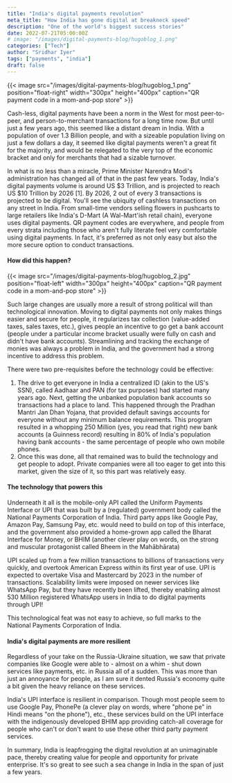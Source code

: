 ```yaml
---
title: "India's digital payments revolution"
meta_title: "How India has gone digital at breakneck speed"
description: "One of the world's biggest success stories"
date: 2022-07-21T05:00:00Z
# image: "/images/digital-payments-blog/hugoblog_1.png"
categories: ["Tech"]
author: "Sridhar Iyer"
tags: ["payments", "india"]
draft: false
---
```


{{< image src="/images/digital-payments-blog/hugoblog_1.png" position="float-right" width="300px" height="400px" caption="QR payment code in a mom-and-pop store" >}}

Cash-less, digital payments have been a norm in the West for most peer-to-peer, and person-to-merchant transactions for a long time now. But until just a few years ago, this seemed like a distant dream in India. With a population of over 1.3 Billion people, and with a sizeable population living on just a few dollars a day, it seemed like digital payments weren't a great fit for the majority, and would be relegated to the very top of the economic bracket and only for merchants that had a sizable turnover.

In what is no less than a miracle, Prime Minister Narendra Modi's administration has changed all of that in the past few years. Today, India's digital payments volume is around US $3 Trillion, and is projected to reach US $10 Trillion by 2026 [1]. By 2026, 2 out of every 3 transactions is projected to be digital. You'll see the ubiquity of cashless transactions on any street in India. From small-time vendors selling flowers in pushcarts to large retailers like India's D-Mart (A Wal-Mart'ish retail chain), everyone uses digital payments. QR payment codes are everywhere, and people from every strata including those who aren't fully literate feel very comfortable using digital payments. In fact, it's preferred as not only easy but also the more secure option to conduct transactions.

#### How did this happen?

{{< image src="/images/digital-payments-blog/hugoblog_2.jpg" position="float-left" width="300px" height="400px" caption="QR payment code in a mom-and-pop store" >}}

Such large changes are usually more a result of strong political will than technological innovation. Moving to digital payments not only makes things easier and secure for people, it regularizes tax collection (value-added taxes, sales taxes, etc.), gives people an incentive to go get a bank account (people under a particular income bracket usually were fully on cash and didn't have bank accounts). Streamlining and tracking the exchange of monies was always a problem in India, and the government had a strong incentive to address this problem.

There were two pre-requisites before the technology could be effective:
1. The drive to get everyone in India a centralized ID (akin to the US's SSN), called Aadhaar and PAN (for tax purposes) had started many years ago.
Next, getting the unbanked population bank accounts so transactions had a place to land. This happened through the Pradhan Mantri Jan Dhan Yojana, that provided default savings accounts for everyone without any minimum balance requirements. This program resulted in a whopping 250 Million (yes, you read that right) new bank accounts (a Guinness record) resulting in 80% of India's population having bank accounts - the same percentage of people who own mobile phones.
1. Once this was done, all that remained was to build the technology and get people to adopt. Private companies were all too eager to get into this market, given the size of it, so this part was relatively easy.

#### The technology that powers this

Underneath it all is the mobile-only API called the Uniform Payments Interface or UPI that was built by a (regulated) government body called the National Payments Corporation of India. Third party apps like Google Pay, Amazon Pay, Samsung Pay, etc. would need to build on top of this interface, and the government also provided a home-grown app called the Bharat Interface for Money, or BHIM (another clever play on words, on the strong and muscular protagonist called Bheem in the Mahābhārata)

UPI scaled up from a few million transactions to billions of transactions very quickly, and overtook American Express within its first year of use. UPI is expected to overtake Visa and Mastercard by 2023 in the number of transactions. Scalability limits were imposed on newer services like WhatsApp Pay, but they have recently been lifted, thereby enabling almost 530 Million registered WhatsApp users in India to do digital payments through UPI!

This technological feat was not easy to achieve, so full marks to the National Payments Corporation of India.

#### India's digital payments are more resilient

Regardless of your take on the Russia-Ukraine situation, we saw that private companies like Google were able to - almost on a whim - shut down services like payments, etc. in Russia all of a sudden. This was more than just an annoyance for people, as I am sure it dented Russia's economy quite a bit given the heavy reliance on these services.

India's UPI interface is resilient in comparison. Though most people seem to use Google Pay, PhonePe (a clever play on words, where "phone pe" in Hindi means "on the phone"), etc., these services build on the UPI interface with the indigenously developed BHIM app providing catch-all coverage for people who can't or don't want to use these other third party payment services.

In summary, India is leapfrogging the digital revolution at an unimaginable pace, thereby creating value for people and opportunity for private enterprise. It's so great to see such a sea change in India in the span of just a few years.
